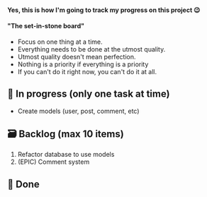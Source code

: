 #### Yes, this is how I'm going to track my progress on this project 😉

#### "The set-in-stone board"
- Focus on one thing at a time. 
- Everything needs to be done at the utmost quality.
- Utmost quality doesn't mean perfection.
- Nothing is a priority if everything is a priority
- If you can't do it right now, you can't do it at all.

## 🚧 In progress (only one task at time)
- Create models (user, post, comment, etc)

## 🗃️ Backlog (max 10 items)
1. Refactor database to use models
2. (EPIC) Comment system
   
## 📝 Done